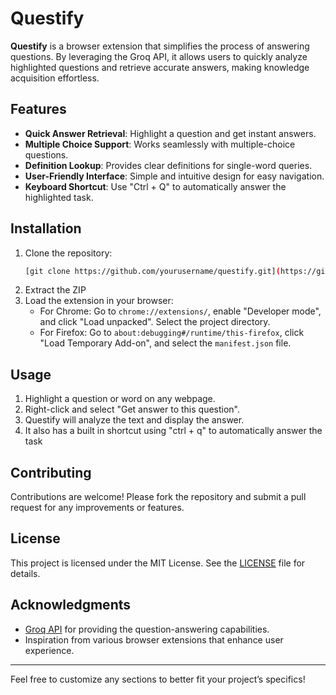 # Questify

**Questify** is a browser extension that simplifies the process of answering questions. By leveraging the Groq API, it allows users to quickly analyze highlighted questions and retrieve accurate answers, making knowledge acquisition effortless.

## Features

- **Quick Answer Retrieval**: Highlight a question and get instant answers.
- **Multiple Choice Support**: Works seamlessly with multiple-choice questions.
- **Definition Lookup**: Provides clear definitions for single-word queries.
- **User-Friendly Interface**: Simple and intuitive design for easy navigation.
- **Keyboard Shortcut**: Use "Ctrl + Q" to automatically answer the highlighted task.



## Installation

1. Clone the repository:
   ```bash
   [git clone https://github.com/yourusername/questify.git](https://github.com/xtofuub/Solveify.git)
   ```
2. Extract the ZIP
3. Load the extension in your browser:
   - For Chrome: Go to `chrome://extensions/`, enable "Developer mode", and click "Load unpacked". Select the project directory.
   - For Firefox: Go to `about:debugging#/runtime/this-firefox`, click "Load Temporary Add-on", and select the `manifest.json` file.

## Usage

1. Highlight a question or word on any webpage.
2. Right-click and select "Get answer to this question".
3. Questify will analyze the text and display the answer.
4. It also has a built in shortcut using "ctrl + q" to automatically answer the task

## Contributing

Contributions are welcome! Please fork the repository and submit a pull request for any improvements or features.

## License

This project is licensed under the MIT License. See the [LICENSE](LICENSE) file for details.

## Acknowledgments

- [Groq API](https://groq.com) for providing the question-answering capabilities.
- Inspiration from various browser extensions that enhance user experience.

---

Feel free to customize any sections to better fit your project’s specifics!
